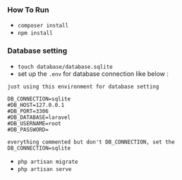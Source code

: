 ### How To Run

- `composer install`
- `npm install`

### Database setting

- `touch database/database.sqlite`
- set up the `.env` for database connection like below :
```
just using this environment for database setting

DB_CONNECTION=sqlite
#DB_HOST=127.0.0.1
#DB_PORT=3306
#DB_DATABASE=laravel
#DB_USERNAME=root
#DB_PASSWORD=

everything commented but don't DB_CONNECTION, set the DB_CONNECTION=sqlite
```
- `php artisan migrate`
- `php artisan serve`

